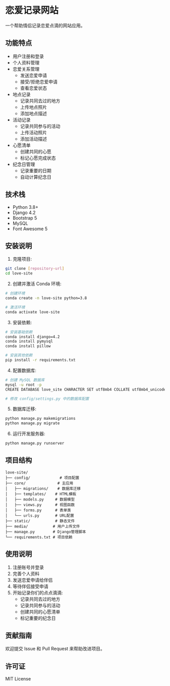 # 恋爱记录网站

一个帮助情侣记录恋爱点滴的网站应用。

## 功能特点

- 用户注册和登录
- 个人资料管理
- 恋爱关系管理
  - 发送恋爱申请
  - 接受/拒绝恋爱申请
  - 查看恋爱状态
- 地点记录
  - 记录共同去过的地方
  - 上传地点照片
  - 添加地点描述
- 活动记录
  - 记录共同参与的活动
  - 上传活动照片
  - 添加活动描述
- 心愿清单
  - 创建共同的心愿
  - 标记心愿完成状态
- 纪念日管理
  - 记录重要的日期
  - 自动计算纪念日

## 技术栈

- Python 3.8+
- Django 4.2
- Bootstrap 5
- MySQL
- Font Awesome 5

## 安装说明

1. 克隆项目:
```bash
git clone [repository-url]
cd love-site
```

2. 创建并激活 Conda 环境:
```bash
# 创建环境
conda create -n love-site python=3.8

# 激活环境
conda activate love-site
```

3. 安装依赖:
```bash
# 安装基础依赖
conda install django=4.2
conda install pymysql
conda install pillow

# 安装其他依赖
pip install -r requirements.txt
```

4. 配置数据库:
```bash
# 创建 MySQL 数据库
mysql -u root -p
CREATE DATABASE love_site CHARACTER SET utf8mb4 COLLATE utf8mb4_unicode_ci;

# 修改 config/settings.py 中的数据库配置
```

5. 数据库迁移:
```bash
python manage.py makemigrations
python manage.py migrate
```

6. 运行开发服务器:
```bash
python manage.py runserver
```

## 项目结构

```
love-site/
├── config/             # 项目配置
├── core/              # 主应用
│   ├── migrations/    # 数据库迁移
│   ├── templates/    # HTML模板
│   ├── models.py     # 数据模型
│   ├── views.py      # 视图函数
│   ├── forms.py      # 表单类
│   └── urls.py       # URL配置
├── static/           # 静态文件
├── media/           # 用户上传文件
├── manage.py        # Django管理脚本
└── requirements.txt # 项目依赖
```

## 使用说明

1. 注册账号并登录
2. 完善个人资料
3. 发送恋爱申请给伴侣
4. 等待伴侣接受申请
5. 开始记录你们的点点滴滴:
   - 记录共同去过的地方
   - 记录共同参与的活动
   - 创建共同的心愿清单
   - 标记重要的纪念日

## 贡献指南

欢迎提交 Issue 和 Pull Request 来帮助改进项目。

## 许可证

MIT License